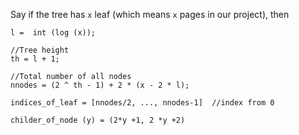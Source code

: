 Say if the tree has `x` leaf (which means `x` pages in our project), then

	
	l =  int (log (x));
	
	//Tree height
	th = l + 1; 

	//Total number of all nodes
	nnodes = (2 ^ th - 1) + 2 * (x - 2 * l); 

	indices_of_leaf = [nnodes/2, ..., nnodes-1]  //index from 0

	childer_of_node (y) = (2*y +1, 2 *y +2)

